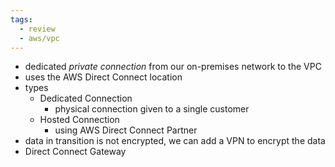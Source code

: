 ```yaml
---
tags:
  - review
  - aws/vpc
---
```

- dedicated _private connection_ from our on-premises network to the VPC 
- uses the AWS Direct Connect location
- types
	- Dedicated Connection
		- physical connection given to a single customer
	- Hosted Connection
		- using AWS Direct Connect Partner
- data in transition is not encrypted, we can add a VPN to encrypt the data
- Direct Connect Gateway